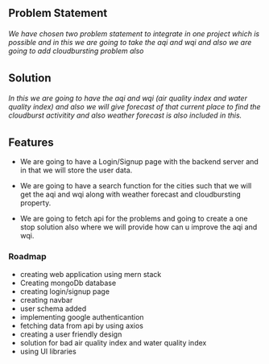 
## Problem Statement 

###### We have chosen two problem statement to integrate in one project which is possible and in this we are going to take the aqi and wqi and also we are going to add cloudbursting problem also 

## Solution

###### In this we are going to have the aqi and wqi (air quality index and water quality index) and also we will give forecast of that current place to find the cloudburst activitity and also weather forecast is also included in this. 

## Features

* We are going to have a Login/Signup page with the backend server and in that we will store the user data.

* We are going to have a search function for the cities such that we will get the aqi and wqi along with weather forecast and cloudbursting property.

* We are going to fetch api for the problems and going to create a one stop solution also where we will provide how can u improve the aqi and wqi.


### Roadmap 

* creating web application using mern stack 
* Creating mongoDb database
* creating login/signup page
* creating navbar
* user schema added
* implementing google authenticantion
* fetching data from api by using axios
* creating a user friendly design
* solution for bad air quality index and water quality index
* using UI libraries

